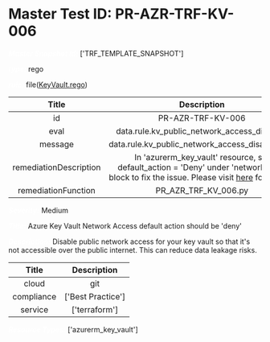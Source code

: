 



# Master Test ID: PR-AZR-TRF-KV-006


***<font color="white">Master Snapshot Id:</font>*** ['TRF_TEMPLATE_SNAPSHOT']

***<font color="white">type:</font>*** rego

***<font color="white">rule:</font>*** file([KeyVault.rego])  
  
  
  
  

|Title|Description|
| :---: | :---: |
|id|PR-AZR-TRF-KV-006|
|eval|data.rule.kv_public_network_access_disabled|
|message|data.rule.kv_public_network_access_disabled_err|
|remediationDescription|In 'azurerm_key_vault' resource, set default_action = 'Deny' under 'network_acls' block to fix the issue. Please visit <a href='https://registry.terraform.io/providers/hashicorp/azurerm/latest/docs/resources/key_vault#default_action' target='_blank'>here</a> for details.|
|remediationFunction|PR_AZR_TRF_KV_006.py|


***<font color="white">Severity:</font>*** Medium

***<font color="white">Title:</font>*** Azure Key Vault Network Access default action should be 'deny'

***<font color="white">Description:</font>*** Disable public network access for your key vault so that it's not accessible over the public internet. This can reduce data leakage risks.  
  
  

|Title|Description|
| :---: | :---: |
|cloud|git|
|compliance|['Best Practice']|
|service|['terraform']|


***<font color="white">Resource Types:</font>*** ['azurerm_key_vault']


[KeyVault.rego]: https://github.com/prancer-io/prancer-compliance-test/tree/master/azure/terraform/KeyVault.rego
